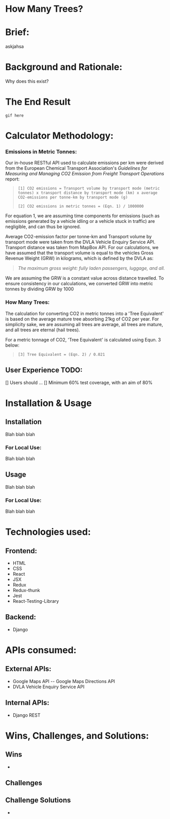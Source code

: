 # How Many Trees?
# Brief:
askjahsa

# Background and Rationale: 
Why does this exist? 

# The End Result
`gif here`

# Calculator Methodology: 
### Emissions in Metric Tonnes: 
Our in-house RESTful API used to calculate emissions per km were derived from the European Chemical Transport Association's *Guidelines for Measuring and Managing CO2
 Emission from Freight Transport Operations* report:

> `[1] CO2 emissions = Transport volume by transport mode (metric tonnes) x transport distance by transport mode (km) x average CO2-emissions per tonne-km by transport mode (g)`
>
> `[2] CO2 emissions in metric tonnes = (Eqn. 1) / 1000000`

For equation 1, we are assuming time components for emissions (such as emissions generated by a vehicle idling or a vehicle stuck in traffic) are negligible, and can thus be ignored. 

Average CO2-emission factor per tonne-km and Transport volume by transport mode were taken from the DVLA Vehicle Enquiry Service API. Transport distance was taken from MapBox API. For our calculations, we have assumed that the transport volume is equal to the vehicles Gross Revenue Weight (GRW) in kilograms, which is defined by the DVLA as:

> *The maximum gross weight: fully laden passengers, luggage, and all.* 

We are assuming the GRW is a constant value across distance travelled. To ensure consistency in our calculations, we converted GRW into metric tonnes by dividing GRW by 1000

### How Many Trees: 
The calculation for converting CO2 in metric tonnes into a 'Tree Equivalent' is based on the average mature tree absorbing 21kg of CO2 per year. For simplicity sake, we are assuming all trees are average, all trees are mature, and all trees are eternal (hail trees). 

For a metric tonnage of CO2, 'Tree Equivalent' is calculated using Equn. 3 below:

> `[3] Tree Equivalent = (Eqn. 2) / 0.021`

## User Experience TODO:
[] Users should ...
[] Minimum 60% test coverage, with an aim of 80%

# Installation & Usage
## Installation
Blah blah blah

### For Local Use: 
Blah blah blah

## Usage
Blah blah blah

### For Local Use: 
Blah blah blah

# Technologies used:
## Frontend:
- HTML
- CSS
- React
- JSX
- Redux
- Redux-thunk
- Jest
- React-Testing-Library

## Backend:
- Django

# APIs consumed:
## External APIs:
- Google Maps API
-- Google Maps Directions API
- DVLA Vehicle Enquiry Service API

## Internal APIs:
- Django REST 

# Wins, Challenges, and Solutions:
## Wins
- 
## Challenges

## Challenge Solutions
- 
